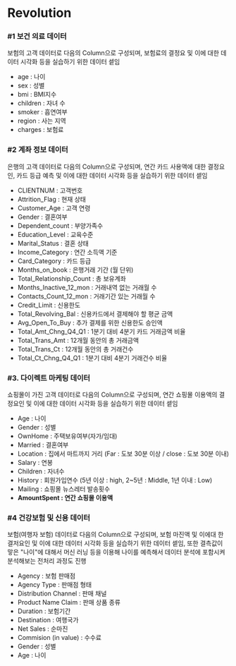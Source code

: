 # Revolution

### **#1 보건 의료 데이터**

보험의 고객 데이터로 다음의 Column으로 구성되며, 보험료의 결정요  및 이에 대한 데이터 시각화 등을 실습하기 위한 데이터 셑임 

- age	: 나이
- sex	: 성별
- bmi	: BMI지수
- children : 자녀 수
- smoker : 흡연여부
- region : 사는 지역
- charges : 보험료

### **#2 계좌 정보 데이터**

은행의 고객 데이터로 다음의 Column으로 구성되며, 연간 카드 사용액에 대한 결정요인, 카드 등급 예측  및 이에 대한 데이터 시각화 등을 실습하기 위한 데이터 셑임 

- CLIENTNUM : 고객번호
- Attrition_Flag : 현재 상태
- Customer_Age : 고객 연령
- Gender : 결혼여부
- Dependent_count	: 부양가족수
- Education_Level  : 교육수준
- Marital_Status	 : 결혼 상태
- Income_Category : 연간 소득액 기준
- Card_Category  : 카드 등급
- Months_on_book : 은행거래 기간 (월 단위)
- Total_Relationship_Count : 총 보유계좌
- Months_Inactive_12_mon : 거래내역 없는 거래월 수
- Contacts_Count_12_mon : 거래기간 있는 거래월 수
- Credit_Limit : 신용한도
- Total_Revolving_Bal	 : 신용카드에서 결제해야 할 평균 금액
- Avg_Open_To_Buy	: 추가 결제를 위한 신용한도 승인액
- Total_Amt_Chng_Q4_Q1	: 1분기 대비 4분기 카드 거래금액 비율
- Total_Trans_Amt : 12개월 동안의 총 거래금액
- Total_Trans_Ct	: 12개월 동안의 총 거래건수
- Total_Ct_Chng_Q4_Q1 : 	1분기 대비 4분기 거래건수 비율


### #3. 다이렉트 마케팅 데이터

쇼핑몰이 가진 고객 데이터로 다음의 Column으로 구성되며, 연간 쇼핑몰 이용액의 결정요인 및 이에 대한 데이터 시각화 등을 실습하기 위한 데이터 셑임 

 

- Age	 : 나이
- Gender : 성별
- OwnHome : 주택보유여부(자가/임대)
- Married	: 결혼여부
- Location	: 집에서 마트까지 거리 (Far : 도보 30분 이상 / close : 도보 30분 이내)
- Salary : 연봉
- Children	: 자녀수
- History : 회원가입연수 (5년 이상 : high,   2~5년 : Middle,  1년 이내 : Low)
- Mailing : 쇼핑몰 뉴스레터 발송횟수
- **AmountSpent : 연간 쇼핑몰 이용액**


### **#4 건강보험 및 신용 데이터**

보험(여행자 보험) 데이터로 다음의 Column으로 구성되며,  보험 마진액 및 이에대 한 결저요인  및 이에 대한 데이터 시각화 등을 실습하기 위한 데이터 셑임, 또한 결측값이 맣은 "나이"에 대해서 머신 러닝 등을 이용해 나이를 예측해서 데이터 분석에 포함시켜 분석해보는 전처리 과정도 진행 

- Agency	: 보험 판매점
- Agency Type	: 판매점 형태
- Distribution Channel : 판매 채널
- Product Name	Claim :  판매 상품 종류
- Duration	: 보험기간
- Destination :  여행국가
- Net Sales	 : 순마진
- Commision (in value) : 수수료
- Gender : 성별
- Age : 나이

